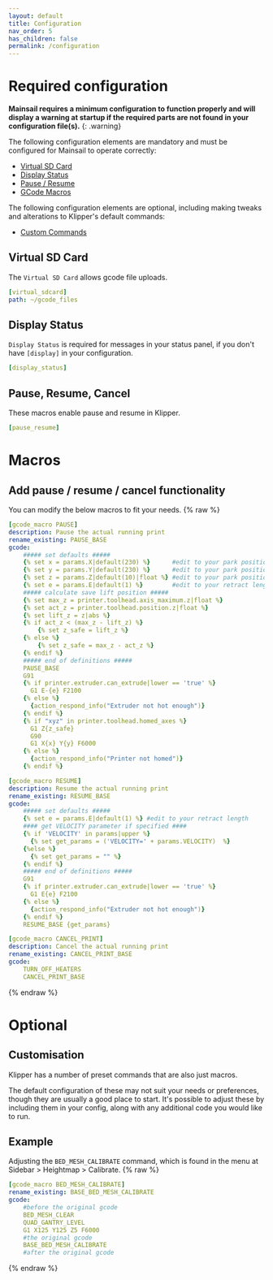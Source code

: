 ```yaml
---
layout: default
title: Configuration
nav_order: 5
has_children: false
permalink: /configuration
---
```


# Required configuration

**Mainsail requires a minimum configuration to function properly and will display a warning at startup if the required parts are not found in your configuration file(s).**
{: .warning}

The following configuration elements are mandatory and  must be configured for Mainsail to operate correctly:

*  [Virtual SD Card](configuration#virtual_sdcard) 
*  [Display Status](configuration#display_status)
*  [Pause / Resume](configuration#pause_resume)
*  [GCode Macros](configuration#pause--resume--cancel)

The following configuration elements are optional, including making tweaks and alterations to Klipper's default commands:
*  [Custom Commands](configuration#customisation)

## Virtual SD Card
The `Virtual SD Card` allows gcode file uploads.
```yaml
[virtual_sdcard]
path: ~/gcode_files
```

## Display Status
`Display Status` is required for messages in your status panel, if you don't have `[display]` in your configuration.
```yaml
[display_status]
```

## Pause, Resume, Cancel
These macros enable pause and resume in Klipper.

```yaml
[pause_resume]
```

# Macros
## Add pause / resume / cancel functionality
You can modify the below macros to fit your needs.
{% raw %}
```yaml
[gcode_macro PAUSE]
description: Pause the actual running print
rename_existing: PAUSE_BASE
gcode:
    ##### set defaults #####
    {% set x = params.X|default(230) %}      #edit to your park position
    {% set y = params.Y|default(230) %}      #edit to your park position
    {% set z = params.Z|default(10)|float %} #edit to your park position
    {% set e = params.E|default(1) %}        #edit to your retract length
    ##### calculate save lift position #####
    {% set max_z = printer.toolhead.axis_maximum.z|float %}
    {% set act_z = printer.toolhead.position.z|float %}
    {% set lift_z = z|abs %}
    {% if act_z < (max_z - lift_z) %}
        {% set z_safe = lift_z %}
    {% else %}
        {% set z_safe = max_z - act_z %}
    {% endif %}
    ##### end of definitions #####
    PAUSE_BASE
    G91
    {% if printer.extruder.can_extrude|lower == 'true' %}
      G1 E-{e} F2100
    {% else %}
      {action_respond_info("Extruder not hot enough")}
    {% endif %}
    {% if "xyz" in printer.toolhead.homed_axes %}    
      G1 Z{z_safe}
      G90
      G1 X{x} Y{y} F6000
    {% else %}
      {action_respond_info("Printer not homed")}
    {% endif %}
```

```yaml
[gcode_macro RESUME]
description: Resume the actual running print
rename_existing: RESUME_BASE
gcode:
    ##### set defaults #####
    {% set e = params.E|default(1) %} #edit to your retract length
    #### get VELOCITY parameter if specified ####
    {% if 'VELOCITY' in params|upper %}
      {% set get_params = ('VELOCITY=' + params.VELOCITY)  %}
    {%else %}
      {% set get_params = "" %}
    {% endif %}
    ##### end of definitions #####
    G91
    {% if printer.extruder.can_extrude|lower == 'true' %}
      G1 E{e} F2100
    {% else %}
      {action_respond_info("Extruder not hot enough")}
    {% endif %}  
    RESUME_BASE {get_params}
```


```yaml
[gcode_macro CANCEL_PRINT]
description: Cancel the actual running print
rename_existing: CANCEL_PRINT_BASE
gcode:
    TURN_OFF_HEATERS
    CANCEL_PRINT_BASE
```
{% endraw %}

# Optional

## Customisation
Klipper has a number of preset commands that are also just macros.

The default configuration of these may not suit your needs or preferences, though they are usually a good place to start. It's possible to adjust these by including them in your config, along with any additional code you would like to run. 

## Example
Adjusting the `BED_MESH_CALIBRATE` command, which is found in the menu at Sidebar > Heightmap > Calibrate.
{% raw %}
```yaml
[gcode_macro BED_MESH_CALIBRATE]
rename_existing: BASE_BED_MESH_CALIBRATE
gcode:
    #before the original gcode
    BED_MESH_CLEAR
    QUAD_GANTRY_LEVEL
    G1 X125 Y125 Z5 F6000
    #the original gcode
    BASE_BED_MESH_CALIBRATE
    #after the original gcode
```
{% endraw %}
